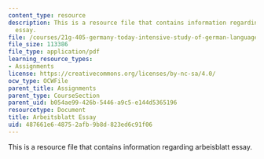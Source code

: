 ```yaml
---
content_type: resource
description: This is a resource file that contains information regarding arbeisblatt
  essay.
file: /courses/21g-405-germany-today-intensive-study-of-german-language-and-culture-january-iap-2011/487661e648752afb9b8d823ed6c91f06_MIT21G_405IAP11_abt_essay.pdf
file_size: 113386
file_type: application/pdf
learning_resource_types:
- Assignments
license: https://creativecommons.org/licenses/by-nc-sa/4.0/
ocw_type: OCWFile
parent_title: Assignments
parent_type: CourseSection
parent_uid: b054ae99-426b-5446-a9c5-e144d5365196
resourcetype: Document
title: Arbeitsblatt Essay
uid: 487661e6-4875-2afb-9b8d-823ed6c91f06
---
```

This is a resource file that contains information regarding arbeisblatt essay.